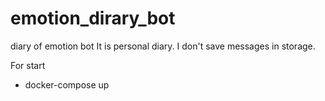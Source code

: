 # emotion_dirary_bot

diary of emotion bot It is personal diary. I don't save messages in storage.

For start

- docker-compose up
